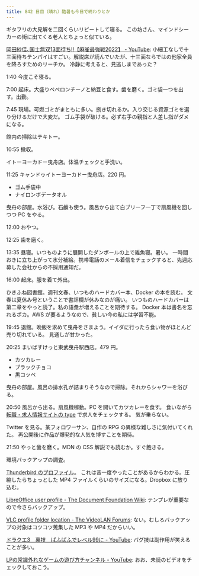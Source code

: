 ```yaml
---
title: 842 日目（晴れ）酷暑も今日で終わりとか
---
```


ギタフリの大見解を二回くらいリピートして寝る。
この坊さん、マインドシーカーの街に出てくる老人とちょっと似ている。

[岡田紗佳､国士無双13面待ち!!【麻雀最強戦2022】 - YouTube](https://www.youtube.com/watch?v=fM8VwdwVLMk):
小細工なしで十三面待ちテンパイはすごい。解説席が読んでいたが、十三面ならではの他家全員を降ろすためのリーチか。
冷静に考えると、見逃しまであった？

1:40 今度こそ寝る。

7:00 起床。大盛りペペロンチーノと納豆と食す。歯を磨く。ゴミ袋一つを出す。出勤。

7:45 現場。可燃ゴミがまともに多い。捌き切れるか。入り交じる資源ゴミを選り分けるだけで大変だ。
ゴム手袋が破ける。必ず右手の親指と人差し指がダメになる。

館内の掃除はテキトー。

10:55 撤収。

イトーヨーカドー曳舟店。体温チェックと手洗い。

11:25 キャンドゥイトーヨーカドー曳舟店。220 円。

* ゴム手袋中
* ナイロンボデータオル

曳舟の部屋。水浴び。石鹸も使う。風呂から出て白ブリーフ一丁で扇風機を回しつつ PC をやる。

12:00 おやつ。

12:25 歯を磨く。

13:35 昼寝。いつものように展開したダンボールの上で雑魚寝。暑い。
一時間おきに立ち上がって水分補給。携帯電話のメール着信をチェックすると、先週応募した会社からの不採用通知だ。

16:00 起床。服を着て外出。

ひきふね図書館。週刊文春、いつものハードカバー本、Docker の本を読む。
文春は夏休み号ということで書評欄が休みなのが痛い。
いつものハードカバーは第二章をやっと読了。私の語彙が増えることを期待する。
Docker 本は書名を忘れるポカ。AWS が要るようなので、貧しい今の私には学習不能。

19:45 退館。晩飯を求めて曳舟をさまよう。イイダに行ったら食い物がほとんど売り切れている。
見通しが甘かった。

20:25 まいばすけっと東武曳舟駅西店。479 円。

* カツカレー
* ブラックチョコ
* 黒コッペ

曳舟の部屋。風呂の排水孔が詰まりそうなので掃除。それからシャワーを浴びる。

20:50 風呂から出る。扇風機稼動。PC を開いてカツカレーを食す。
食いながら [転職・求人情報サイトの type](https://type.jp/) で求人をチェックする。
気が乗らない。

Twitter を見る。某フォロワーサン、自作の RPG の異様な難しさに気付いてくれた。
再公開後に作品が爆発的な人気を博すことを期待。

21:50 やっと歯を磨く。MDN の CSS 解説でも読むか。すぐ飽きる。

環境バックアップの調査。

[Thunderbird のプロファイル](https://support.mozilla.org/ja/kb/profiles-where-thunderbird-stores-user-data)。
これは昔一度やったことがあるからわかる。圧縮したらちょっとした
MP4 ファイルくらいのサイズになる。Dropbox に放り込む。

[LibreOffice user profile - The Document Foundation Wiki](https://wiki.documentfoundation.org/UserProfile):
テンプレが重要なので今さらバックアップ。

[VLC profile folder location - The VideoLAN Forums](https://forum.videolan.org/viewtopic.php?t=125320):
ない。むしろバックアップの対象はコツコツ蒐集した MP3 や MP4 だからいい。

[ドラクエ3　裏技　ぱふぱふでレベル99に - YouTube](https://www.youtube.com/watch?v=_6-WF_5E4Ro):
バグ技は副作用が笑えることが多い。

[LPの常識外れなゲームの遊び方チャンネル - YouTube](https://www.youtube.com/c/KamikazeChLP/videos):
おお、未読のビデオをチェックしておこう。
